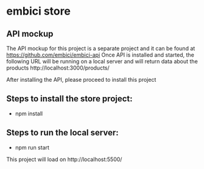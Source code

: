 # embici store

## API mockup

The API mockup for this project is a separate project and it can be found at https://github.com/embici/embici-api
Once API is installed and started, the following URL will be running on a local server and will return data about the products
http://localhost:3000/products/

After installing the API, please proceed to install this project 

## Steps to install the store project:
- npm install

## Steps to run the local server:
-  npm run start

This project will load on http://localhost:5500/

